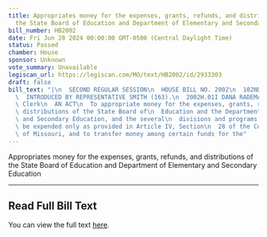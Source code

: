 ```yaml
---
title: Appropriates money for the expenses, grants, refunds, and distributions of
  the State Board of Education and Department of Elementary and Secondary Education
bill_number: HB2002
date: Fri Jun 28 2024 00:00:00 GMT-0500 (Central Daylight Time)
status: Passed
chamber: House
sponsor: Unknown
vote_summary: Unavailable
legiscan_url: https://legiscan.com/MO/text/HB2002/id/2933303
draft: false
bill_text: "|\n  SECOND REGULAR SESSION\n  HOUSE BILL NO. 2002\n  102ND GENERAL ASSEMBLY\n\
  \  INTRODUCED BY REPRESENTATIVE SMITH (163).\n  2002H.01I DANA RADEMAN MILLER, Chief\
  \ Clerk\n  AN ACT\n  To appropriate money for the expenses, grants, refunds, and\
  \ distributions of the State Board of\n  Education and the Department of Elementary\
  \ and Secondary Education, and the several\n  divisions and programs thereof to\
  \ be expended only as provided in Article IV, Section\n  28 of the Constitution\
  \ of Missouri, and to transfer money among certain funds for the"
---
```

Appropriates money for the expenses, grants, refunds, and distributions of the State Board of Education and Department of Elementary and Secondary Education

---

## Read Full Bill Text

You can view the full text [here](https://legiscan.com/MO/text/HB2002/id/2933303).
